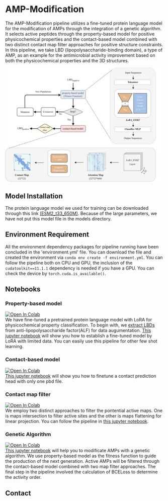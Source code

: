 # AMP-Modification
The AMP-Modification pipeline utilizes a fine-tuned protein language model for the modification of AMPs through the integration of a genetic algorithm. It selects active peptides through the property-based model for positive physicochemical properties and the contact-based model combined with two distinct contact map filter approaches for positive structure constraints. In this pipeline, we take LBD (lipopolysaccharide-binding domain), a type of AMP, as an example for the antimicrobial activity improvement based on both the physicochemical properties and the 3D structures.

![image](https://github.com/Qinlab502/AMP-Modification/blob/main/images/Fig.1.png)

## Model Installation
The protein language model we used for training can be downloaded through this link [(ESM2_t33_650M)](https://huggingface.co/facebook/esm2_t33_650M_UR50D/tree/main). Because of the large parameters, we have not put this model file in the models directory.

## Environment Requirement
All the environment dependency packages for pipeline running have been concluded in the 'environment.yml' file. You can download the file and created the environment via ```conda env create -f environment.yml```.
You can follow the pipeline both on CPU and GPU, the inclusion of the ```cudatoolkit==11.1.1``` dependency is needed if you have a GPU. You can check the device by ```torch.cuda.is_available()```.

## Notebooks
### Property-based model
[![Open In Colab](https://colab.research.google.com/assets/colab-badge.svg)](https://colab.research.google.com/github/Qinlab502/AMP-modification/blob/main/scripts/property-based_model_with_lora.ipynb)  
We have fine-tuned a pretrained protein language model with LoRA for physicochemical property classification. To begin with, we [extract LBDs](./scripts/LBD_extraction_from_ALF.ipynb) from anti-lipopolysaccharide factor(ALF) for data augumentation. [This jupyter notebook](./scripts/property-based_model_with_lora.ipynb) will show you how to establish a fine-tuned model by LoRA with limited data. You can easily use this pipeline for other few shot learning.

### Contact-based model
[![Open In Colab](https://colab.research.google.com/assets/colab-badge.svg)](https://colab.research.google.com/github/Qinlab502/AMP-modification/blob/main/scripts/contact-based_model.ipynb)  
[This jupyter notebook](./scripts/contact-based_model.ipynb) will show you how to finetune a contact prediction head with only one pbd file.

### Contact map filter
[![Open In Colab](https://colab.research.google.com/assets/colab-badge.svg)](https://colab.research.google.com/github/Qinlab502/AMP-modification/blob/main/scripts/contact_map_filter.ipynb)  
We employ two distinct approaches to filter the pontential active maps. One is maps intersection to filter active sites and the other is maps flattening for linear projection. You can follow the pipeline in [this jupyter notebook](./scripts/contact_map_filter.ipynb).

### Genetic Algorithm
[![Open In Colab](https://colab.research.google.com/assets/colab-badge.svg)](https://colab.research.google.com/github/Qinlab502/AMP-modification/blob/main/scripts/Genetic_Algorithms.ipynb)  
[This jupyter notebook](./scripts/Genetic_Algorithms.ipynb) will help you to modificate AMPs with a genetic algorithm. We use property-based model as the fitness function to guide the production of the next generation. Active AMPs will be filtered through the contact-based model combined with two map filter approaches. The final step in the pipeline involved the calculation of BCELoss to determine the activity order. 

## Contact
